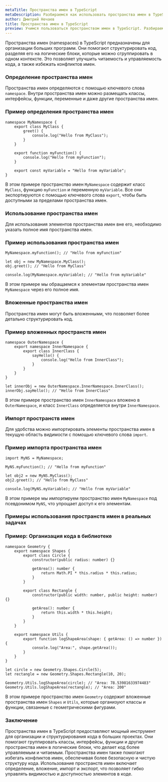 ```yaml
---
metaTitle: Пространства имен в TypeScript
metaDescription: Разбираемся как использовать пространства имен в TypeScript
author: Дмитрий Нечаев
title: Пространства имен в TypeScript
preview: Учимся пользоваться пространством имен в TypeScript. Разбираем примеры использования
---
```


Пространства имен (namespaces) в TypeScript предназначены для организации больших программ. Они помогают структурировать код, разделяя его на логические блоки, которые можно сгруппировать в одном контексте. Это позволяет улучшить читаемость и управляемость кода, а также избежать конфликтов имен.

### Определение пространства имен

Пространства имен определяются с помощью ключевого слова `namespace`. Внутри пространства имен можно размещать классы, интерфейсы, функции, переменные и даже другие пространства имен.

### Пример определения пространства имен

```tsx
namespace MyNamespace {
    export class MyClass {
        greet() {
            console.log("Hello from MyClass");
        }
    }

    export function myFunction() {
        console.log("Hello from myFunction");
    }

    export const myVariable = "Hello from myVariable";
}

```

В этом примере пространство имен `MyNamespace` содержит класс `MyClass`, функцию `myFunction` и переменную `myVariable`. Все они экспортируются с помощью ключевого слова `export`, чтобы быть доступными за пределами пространства имен.

### Использование пространства имен

Для использования элементов пространства имен вне его, необходимо указать полное имя пространства имен.

### Пример использования пространства имен

```tsx
MyNamespace.myFunction(); // "Hello from myFunction"

let obj = new MyNamespace.MyClass();
obj.greet(); // "Hello from MyClass"

console.log(MyNamespace.myVariable); // "Hello from myVariable"

```

В этом примере мы обращаемся к элементам пространства имен `MyNamespace` через его полное имя.

### Вложенные пространства имен

Пространства имен могут быть вложенными, что позволяет более детально структурировать код.

### Пример вложенных пространств имен

```tsx
namespace OuterNamespace {
    export namespace InnerNamespace {
        export class InnerClass {
            sayHello() {
                console.log("Hello from InnerClass");
            }
        }
    }
}

let innerObj = new OuterNamespace.InnerNamespace.InnerClass();
innerObj.sayHello(); // "Hello from InnerClass"

```

В этом примере пространство имен `InnerNamespace` вложено в `OuterNamespace`, и класс `InnerClass` определяется внутри `InnerNamespace`.

### Импорт пространств имен

Для удобства можно импортировать элементы пространства имен в текущую область видимости с помощью ключевого слова `import`.

### Пример импорта пространства имен

```tsx
import MyNS = MyNamespace;

MyNS.myFunction(); // "Hello from myFunction"

let obj2 = new MyNS.MyClass();
obj2.greet(); // "Hello from MyClass"

console.log(MyNS.myVariable); // "Hello from myVariable"

```

В этом примере мы импортируем пространство имен `MyNamespace` под псевдонимом `MyNS`, что упрощает доступ к его элементам.

### Примеры использования пространств имен в реальных задачах

### Пример: Организация кода в библиотеке

```tsx
namespace Geometry {
    export namespace Shapes {
        export class Circle {
            constructor(public radius: number) {}

            getArea(): number {
                return Math.PI * this.radius * this.radius;
            }
        }

        export class Rectangle {
            constructor(public width: number, public height: number) {}

            getArea(): number {
                return this.width * this.height;
            }
        }
    }

    export namespace Utils {
        export function logShapeArea(shape: { getArea: () => number }) {
            console.log("Area:", shape.getArea());
        }
    }
}

let circle = new Geometry.Shapes.Circle(5);
let rectangle = new Geometry.Shapes.Rectangle(10, 20);

Geometry.Utils.logShapeArea(circle); // "Area: 78.53981633974483"
Geometry.Utils.logShapeArea(rectangle); // "Area: 200"

```

В этом примере пространство имен `Geometry` содержит вложенные пространства имен `Shapes` и `Utils`, которые организуют классы и функции, связанные с геометрическими фигурами.

### Заключение

Пространства имен в TypeScript предоставляют мощный инструмент для организации и структурирования кода в больших проектах. Они помогают группировать классы, интерфейсы, функции и другие пространства имен в логические блоки, что делает код более управляемым и читаемым. Пространства имен также помогают избегать конфликтов имен, обеспечивая более безопасную и чистую структуру кода. Использование пространств имен включает определение, вложение, импорт и экспорт, что позволяет гибко управлять видимостью и доступностью элементов в коде.